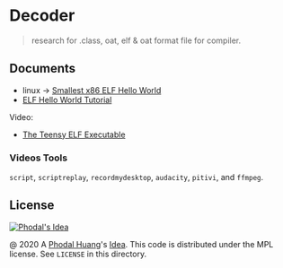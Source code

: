# Decoder

> research for .class, oat, elf & oat format file for compiler.


## Documents

 - linux -> [Smallest x86 ELF Hello World](http://timelessname.com/elfbin/)
 - [ELF Hello World Tutorial](https://cirosantilli.com/elf-hello-world)

Video:

 - [The Teensy ELF Executable](https://www.muppetlabs.com/~breadbox/software/tiny/techtalk.html)

### Videos Tools 

`script`, `scriptreplay`, `recordmydesktop`, `audacity`, `pitivi`, and `ffmpeg`. 

License
---

[![Phodal's Idea](http://brand.phodal.com/shields/idea-small.svg)](http://ideas.phodal.com/)

@ 2020 A [Phodal Huang](https://www.phodal.com)'s [Idea](http://github.com/phodal/ideas).  This code is distributed under the MPL license. See `LICENSE` in this directory.
